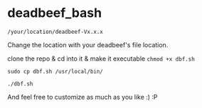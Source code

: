 # deadbeef_bash

`/your/location/deadbeef-Vx.x.x`

Change the location with your deadbeef's file location.

clone the repo & cd into it & make it executable `chmod +x dbf.sh`

`sudo cp dbf.sh /usr/local/bin/`

`./dbf.sh`

And feel free to customize as much as you like :) :P

